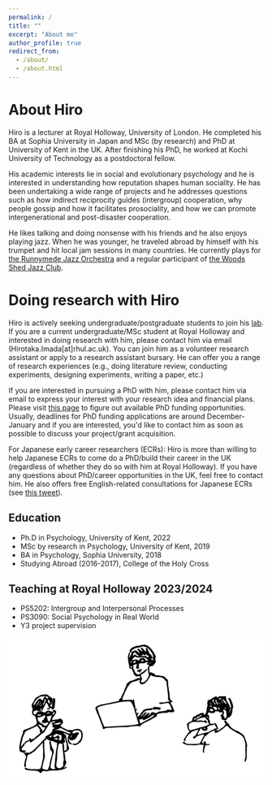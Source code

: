 ```yaml
---
permalink: /
title: ""
excerpt: "About me"
author_profile: true
redirect_from: 
  - /about/
  - /about.html
---
```


# About Hiro

Hiro is a lecturer at Royal Holloway, University of London. 
He completed his BA at Sophia University in Japan and MSc (by research) and PhD at University of Kent in the UK. After finishing his PhD, he worked at Kochi University of Technology as a postdoctoral fellow. 

His academic interests lie in social and evolutionary psychology and he is interested in understanding how reputation shapes human sociality. He has been undertaking a wide range of projects and he addresses questions such as how indirect reciprocity guides (intergroup) cooperation, why people gossip and how it facilitates prosociality, and how we can promote intergenerational and post-disaster cooperation.

He likes talking and doing nonsense with his friends and he also enjoys playing jazz. When he was younger, he traveled abroad by himself with his trumpet and hit local jam sessions in many countries. He currently plays for [the Runnymede Jazz Orchestra](https://runnymedejazzorchestra.co.uk/) and a regular participant of [the Woods Shed Jazz Club](https://www.villagecentre.org.uk/group/the-woods-shed-jazz-club/). 


# Doing research with Hiro

Hiro is actively seeking undergraduate/postgraduate students to join his [lab](). 
If you are a current undergraduate/MSc student at Royal Holloway and interested in doing research with him, please contact him via email (Hirotaka.Imada[at]rhul.ac.uk). You can join him as a volunteer research assistant or apply to a research assistant bursary. He can offer you a range of research experiences (e.g., doing literature review, conducting experiments, designing experiments, writing a paper, etc.) 

If you are interested in pursuing a PhD with him, please contact him via email to express your interest with your research idea and financial plans. Please visit [this page](https://www.royalholloway.ac.uk/research-and-teaching/departments-and-schools/psychology/studying-here/research-degrees/) to figure out available PhD funding opportunities. Usually, deadlines for PhD funding applications are around December-January and if you are interested, you'd like to contact him as soon as possible to discuss your project/grant acquisition. 

For Japanese early career researchers (ECRs): Hiro is more than willing to help Japanese ECRs to come do a PhD/build their career in the UK (regardless of whether they do so with him at Royal Holloway). If you have any questions about PhD/career opportunities in the UK, feel free to contact him. He also offers free English-related consultations for Japanese ECRs (see [this tweet](https://twitter.com/Hiro_IMADA/status/1707291163659502064)). 


## Education

-   Ph.D in Psychology, University of Kent, 2022
-   MSc by research in Psychology, University of Kent, 2019
-   BA in Psychology, Sophia University, 2018
-   Studying Abroad (2016-2017), College of the Holy Cross

## Teaching at Royal Holloway 2023/2024
-   PS5202: Intergroup and Interpersonal Processes
-   PS3090: Social Psychology in Real World
-   Y3 project supervision

![image](/assets/images/imada_web_touka_c-01-r.png)

